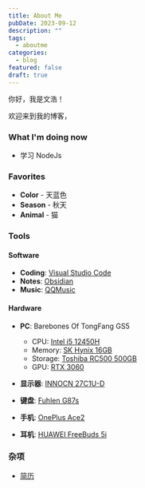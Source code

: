 ```yaml
---
title: About Me
pubDate: 2023-09-12
description: ""
tags:
  - aboutme
categories:
  - blog
featured: false
draft: true
---
```


你好，我是文浩！

欢迎来到我的博客，

### What I'm doing now

- 学习 NodeJs

### Favorites

- **Color** - 天蓝色
- **Season** - 秋天
- **Animal** - 猫

### Tools

#### Software

- **Coding**: [Visual Studio Code](https://code.visualstudio.com/)
- **Notes**: [Obsidian](https://obsidian.md/)
- **Music**: [QQMusic](https://y.qq.com/)

#### Hardware

- **PC**: Barebones Of TongFang GS5

  - CPU: [Intel i5 12450H](https://ark.intel.com/content/www/cn/zh/ark/products/132222/intel-core-i512450h-processor-12m-cache-up-to-4-40-ghz.html)
  - Memory: [SK Hynix 16GB]()
  - Storage: [Toshiba RC500 500GB ](https://www.guru3d.com/articles-pages/toshiba-rc500-500gb-nvme-m-2-ssd-review,1.html)
  - GPU: [RTX 3060](https://www.nvidia.com/en-us/geforce/graphics-cards/30-series/rtx-3060-3060ti/)

- **显示器**: [INNOCN 27C1U-D](https://innocn.com/products/innocn-27-computer-monitor-4k-27c1u-d)
- **键盘**: [Fuhlen G87s](http://www.fuhlen.com.cn/view/keyboard1/54.html)
- **手机**: [OnePlus Ace2](https://www.oneplus.com/cn/ace-2)
- **耳机**: [HUAWEI FreeBuds 5i ](https://consumer.huawei.com/en/headphones/freebuds5i/)

### 杂项

- [简历](/resume)
